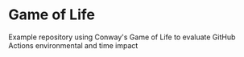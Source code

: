 # Game of Life

Example repository using Conway's Game of Life to evaluate GitHub Actions environmental and time impact
